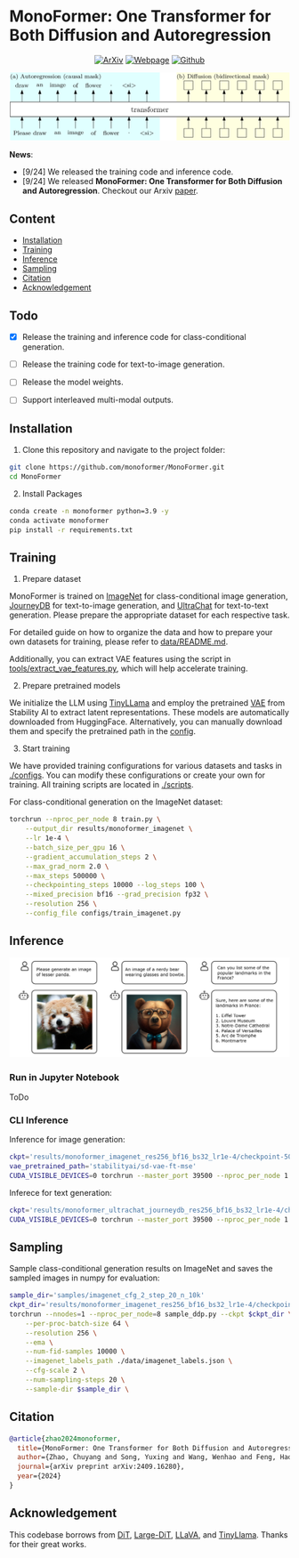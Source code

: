 # MonoFormer: One Transformer for Both Diffusion and Autoregression

<div align="center">

[![ArXiv](https://img.shields.io/badge/ArXiv-<2409.16280>-<COLOR>.svg)](https://arxiv.org/pdf/2409.16280) [![Webpage](https://img.shields.io/badge/Project-MonoFormer-<COLOR>.svg)](https://monoformer.github.io/) [![Github](https://img.shields.io/badge/Github-MonoFormer-<COLOR>.svg?logo=Github)](https://github.com/monoformer/MonoFormer) 

</div>


![Demo](.github/OTv3.png)

**News**:

- [9/24] We released the training code and inference code.
- [9/24] We released **MonoFormer: One Transformer for Both Diffusion and Autoregression**. Checkout our Arxiv [paper]().

## Content

- [Installation](#installation)
- [Training](#training)
- [Inference](#inference)
- [Sampling](#sampling)
- [Citation](#citation)
- [Acknowledgement](#acknowledgement)



## Todo
- [x] Release the training and inference code for class-conditional generation.
- [ ] Release the training code for text-to-image generation.
- [ ] Release the model weights.
- [ ] Support interleaved multi-modal outputs.


## Installation

1. Clone this repository and navigate to the project folder:

```bash
git clone https://github.com/monoformer/MonoFormer.git
cd MonoFormer
```

2. Install Packages

```bash
conda create -n monoformer python=3.9 -y
conda activate monoformer
pip install -r requirements.txt
```

## Training

1. Prepare dataset

MonoFormer is trained on [ImageNet]((https://image-net.org/download.php)) for class-conditional image generation, [JourneyDB](https://github.com/JourneyDB/JourneyDB) for text-to-image generation, and [UltraChat](https://huggingface.co/datasets/stingning/ultrachat) for text-to-text generation.
Please prepare the appropriate dataset for each respective task.

For detailed guide on how to organize the data and how to prepare your own datasets for training, please refer to [data/README.md](./data/README.md).

Additionally, you can extract VAE features using the script in [tools/extract_vae_features.py](./tools/extract_vae_features.py), which will help accelerate training.

2. Prepare pretrained models

We initialize the LLM using [TinyLLama](https://huggingface.co/TinyLlama/TinyLlama-1.1B-Chat-v1.0) and employ the pretrained [VAE](https://huggingface.co/stabilityai/sd-vae-ft-mse) from Stability AI to extract latent representations. These models are automatically downloaded from HuggingFace. Alternatively, you can manually download them and specify the pretrained path in the [config](./configs).

3. Start training

We have provided training configurations for various datasets and tasks in [./configs](./configs/). You can modify these configurations or create your own for training. All training scripts are located in [./scripts](./scripts/).

For class-conditional generation on the ImageNet dataset:

```bash
torchrun --nproc_per_node 8 train.py \
    --output_dir results/monoformer_imagenet \
    --lr 1e-4 \
    --batch_size_per_gpu 16 \
    --gradient_accumulation_steps 2 \
    --max_grad_norm 2.0 \
    --max_steps 500000 \
    --checkpointing_steps 10000 --log_steps 100 \
    --mixed_precision bf16 --grad_precision fp32 \
    --resolution 256 \
    --config_file configs/train_imagenet.py
```


## Inference

![Demo](.github/demo.png)

### Run in Jupyter Notebook

ToDo

### CLI Inference

Inference for image generation:

```bash
ckpt='results/monoformer_imagenet_res256_bf16_bs32_lr1e-4/checkpoint-50000'
vae_pretrained_path='stabilityai/sd-vae-ft-mse'
CUDA_VISIBLE_DEVICES=0 torchrun --master_port 39500 --nproc_per_node 1 infer_dit.py --ckpt $ckpt --resolution 256 --vae_pretrained_path $vae_pretrained_path --ema
```

Inferece for text generation:

```bash
ckpt='results/monoformer_ultrachat_journeydb_res256_bf16_bs32_lr1e-4/checkpoint-50000'
CUDA_VISIBLE_DEVICES=0 torchrun --master_port 39500 --nproc_per_node 1 infer_llm.py --ckpt $ckpt
```

## Sampling

Sample class-conditional generation results on ImageNet and saves the sampled images in numpy for evaluation:

```bash
sample_dir='samples/imagenet_cfg_2_step_20_n_10k'
ckpt_dir='results/monoformer_imagenet_res256_bf16_bs32_lr1e-4/checkpoint-50000'
torchrun --nnodes=1 --nproc_per_node=8 sample_ddp.py --ckpt $ckpt_dir \
    --per-proc-batch-size 64 \
    --resolution 256 \
    --ema \
    --num-fid-samples 10000 \
    --imagenet_labels_path ./data/imagenet_labels.json \
    --cfg-scale 2 \
    --num-sampling-steps 20 \
    --sample-dir $sample_dir \
```

## Citation

```bibtex
@article{zhao2024monoformer,
  title={MonoFormer: One Transformer for Both Diffusion and Autoregression},
  author={Zhao, Chuyang and Song, Yuxing and Wang, Wenhao and Feng, Haocheng and Ding, Errui and Sun, Yifan and Xiao, Xinyan and Wang, Jingdong},
  journal={arXiv preprint arXiv:2409.16280},
  year={2024}
}
```

## Acknowledgement

This codebase borrows from [DiT](https://github.com/facebookresearch/DiT), [Large-DiT](https://github.com/Alpha-VLLM/LLaMA2-Accessory/tree/main/Large-DiT-T2I), [LLaVA](https://github.com/haotian-liu/LLaVA), and [TinyLlama](https://github.com/jzhang38/TinyLlama/tree/main). Thanks for their great works.

